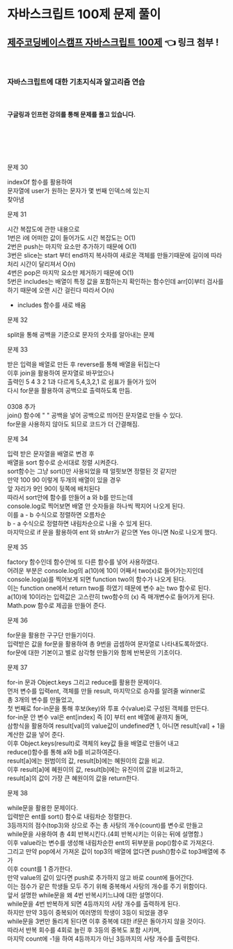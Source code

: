 # 자바스크립트 100제 문제 풀이

## [제주코딩베이스캠프 자바스크립트 100제](https://www.notion.so/JS-100-94d97d294dd14c9b911a02c840fa9f2d) 👈 링크 첨부 !

<br>

### 자바스크립트에 대한 기초지식과 알고리즘 연습

<br>

#### 구글링과 인프런 강의를 통해 문제를 풀고 있습니다.

<br>
<br>
<br>
<br>

문제 30

indexOf 함수를 활용하여
<br>
문자열에 user가 원하는 문자가 몇 번째 인덱스에 있는지
<br>
찾아냄
<br>

문제 31

시간 복잡도에 관한 내용으로
<br>
1번은 i에 어떠한 값이 들어가도 시간 복잡도는 O(1)
<br>
2번은 push는 마지막 요소만 추가하기 때문에 O(1)
<br>
3번은 slice는 start 부터 end까지 복사하여 새로운 객체를 만들기때문에 길이에 따라 처리 시간이 달리져서 O(n)
<br>
4번은 pop은 마지막 요소만 제거하기 때문에 O(1)
<br>
5번은 includes는 배열이 특정 값을 포함하는지 확인하는 함수인데 arr[0]부터 검사를 하기 때문에 오랜 시간 걸린다 따라서 O(n)
<br>

- includes 함수를 새로 배움
  <br>

문제 32

split을 통해 공백을 기준으로 문자의 숫자를 알아내는 문제
<br>

문제 33

받은 입력을 배열로 만든 후 reverse를 통해 배열을 뒤집는다
<br>
이후 join을 활용하여 문자열로 바꾸었으나
<br>
출력인 5 4 3 2 1과 다르게 5,4,3,2,1 로 쉼표가 들어가 있어
<br>
다시 for문을 활용하여 공백으로 출력하도록 만듬.
<br>
<br>
0308 추가
<br>
join() 함수에 " " 공백을 넣어 공백으로 띄어진 문자열로 만들 수 있다.
<br>
for문을 사용하지 않아도 되므로 코드가 더 간결해짐.
<br>

문제 34

입력 받은 문자열을 배열로 변경 후
<br>
배열을 sort 함수로 순서대로 정렬 시켜준다.
<br>
sort함수는 그냥 sort()만 사용되었을 때 얼핏보면 정렬된 것 같지만
<br>
만약 100 90 이렇게 두개의 배열이 있을 경우
<br>
앞 자리가 9인 90이 뒷쪽에 배치된다
<br>
따라서 sort안에 함수를 만들어 a 와 b를 만드는데
<br>
console.log로 찍어보면 배열 안 숫자들을 하나씩 짝지어 나오게 된다.
<br>
이를 a - b 수식으로 정렬하면 오름차순
<br>
b - a 수식으로 정렬하면 내림차순으로 나올 수 있게 된다.
<br>
마지막으로 if 문을 활용하여 ent 와 strArr가 같으면 Yes 아니면 No로 나오게 했다.
<br>

문제 35

factory 함수인데 함수안에 또 다른 함수를 넣어 사용하였다.
<br>
어려운 부분은 console.log의 a(10)에 10이 어째서 two(x)로 들어가는지인데
<br>
console.log(a)를 찍어보게 되면 function two의 함수가 나오게 된다.
<br>
이는 function one에서 return two를 하였기 때문에 변수 a는 two 함수로 된다.
<br>
a(10)에 10이라는 입력값은 고스란히 two함수의 (x) 즉 매개변수로 들어가게 된다.
<br>
Math.pow 함수로 제곱을 만들어 준다.

문제 36

for문을 활용한 구구단 만들기이다.
<br>
입력받은 값을 for문을 활용하여 총 9번을 곱셈하여 문자열로 나타내도록하였다.
<br>
for문에 대한 기본이고 별로 삼각형 만들기와 함께 반복문의 기초이다.
<br>

문제 37

for-in 문과 Object.keys 그리고 reduce를 활용한 문제이다.
<br>
먼저 변수를 입력ent, 객체를 만들 result, 마지막으로 승자를 알려줄 winner로
<br>
총 3개의 변수를 만들었고,
<br>
첫 번째로 for-in문을 통해 후보(key)와 투표 수(value)로 구성된 객체를 만든다.
<br>
for-in문 안 변수 val은 ent[index] 즉 [0] 부터 ent 배열에 끝까지 돌며,
<br>
삼항식을 활용하여 result[val]의 value값이 undefined면 1, 아니면 result[val] + 1을
<br>
계산한 값을 넣어 준다.
<br>
이후 Object.keys(result)로 객체의 key값 들을 배열로 만들어 내고
<br>
reduce()함수를 통해 a와 b를 비교하여준다.
<br>
result[a]에는 원범이의 값, result[b]에는 혜원이의 값을 비교.
<br>
이후 result[a]에 혜원이의 값, result[b]에는 유진이의 값을 비교하고,
<br>
result[a]의 값이 가장 큰 혜원이의 값을 return한다.
<br>

문제 38

while문을 활용한 문제이다.
<br>
입력받은 ent를 sort() 함수로 내림차순 정렬한다.
<br>
3등까지의 점수(top3)와 상으로 주는 총 사탕의 개수(count)를 변수로 만들고
<br>
while문을 사용하여 총 4회 반복시킨다.(4회 반복시키는 이유는 뒤에 설명함.)
<br>
이후 value라는 변수를 생성해 내림차순한 ent의 뒤부분을 pop()함수로 가져온다.
<br>
그리고 만약 pop에서 가져온 값이 top3의 배열에 없다면 push()함수로 top3배열에 추가
<br>
이후 count를 1 증가한다.
<br>
만약 value의 값이 있다면 push로 추가하지 않고 바로 count에 들어간다.
<br>
이는 점수가 같은 학생들 모두 주기 위해 중복해서 사탕의 개수를 주기 위함이다.
<br>
앞서 설명한 while문을 왜 4번 반복시키느냐에 대한 설명이다.
<br>
while문을 4번 반복하게 되면 4등까지의 사탕 개수를 출력하게 된다.
<br>
하지만 만약 3등이 중복되어 여러명의 학생이 3등이 되었을 경우
<br>
while문을 3번만 돌리게 된다면 이후 중복에 대한 if문은 돌아가지 않을 것이다.
<br>
따라서 반복 회수를 4회로 늘린 후 3등의 중복도 포함 시키며,
<br>
마지막 count에 -1을 하여 4등까지가 아닌 3등까지의 사탕 개수를 출력한다.
<br>
